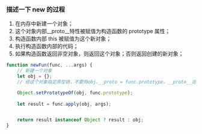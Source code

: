 ### 描述一下 new 的过程

1. 在内存中新建一个对象；
2. 这个对象内部__proto__特性被赋值为构造函数的 prototype 属性；
3. 构造函数内部 this 被赋值为这个新对象；
4. 执行构造函数内部的代码；
5. 如果构造函数返回非空对象，则返回这个对象；否则返回创建的新对象；

```javascript
function newFun(func, ...args) {
	// 新建一个对象
	let obj = {};
	// 给这个对象指定原型链，不要用obj.__proto = func.prototype，__proto__这种写法并不是很好

	Object.setPrototypeOf(obj, func.prototype);
	
	let result = func.apply(obj, args);


	return result instanceof Object ? result : obj;
}
```
